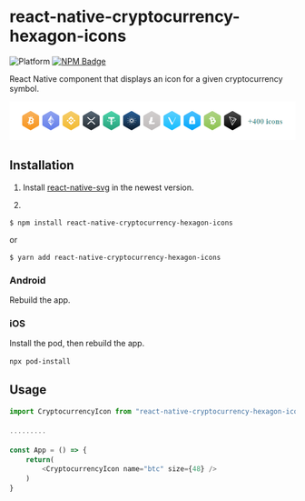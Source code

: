 
# react-native-cryptocurrency-hexagon-icons

![Platform](https://img.shields.io/badge/platform-ios%20%7C%20android-green)
[![NPM Badge](https://img.shields.io/npm/v/react-native-cryptocurrency-hexagon-icons)](https://badge.fury.io/js/react-native-cryptocurrency-hexagon-icons)

React Native component that displays an icon for a given cryptocurrency symbol.

<p align="center" >
  <img
    src="https://github.com/iamlucnguyen/react-native-cryptocurrency-hexagon-icons/raw/master/assets/images/preview.png"
    alt="Preview"
  />
</p>

## Installation

1. Install [react-native-svg](https://github.com/react-native-svg/react-native-svg#installation) in the newest version. 

2.
  ```
  $ npm install react-native-cryptocurrency-hexagon-icons
  ```

  or

  ```
  $ yarn add react-native-cryptocurrency-hexagon-icons
  ```

### Android

Rebuild the app.

### iOS

Install the pod, then rebuild the app.

`npx pod-install`


## Usage

```js
import CryptocurrencyIcon from "react-native-cryptocurrency-hexagon-icons"

.........

const App = () => {
    return(
        <CryptocurrencyIcon name="btc" size={48} />
    )
}
```
